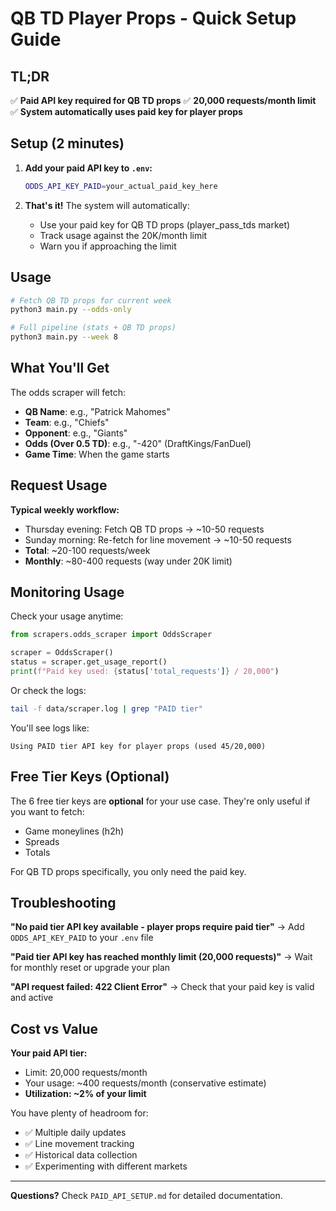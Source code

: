 # QB TD Player Props - Quick Setup Guide

## TL;DR

✅ **Paid API key required for QB TD props**
✅ **20,000 requests/month limit**
✅ **System automatically uses paid key for player props**

## Setup (2 minutes)

1. **Add your paid API key to `.env`:**
   ```bash
   ODDS_API_KEY_PAID=your_actual_paid_key_here
   ```

2. **That's it!** The system will automatically:
   - Use your paid key for QB TD props (player_pass_tds market)
   - Track usage against the 20K/month limit
   - Warn you if approaching the limit

## Usage

```bash
# Fetch QB TD props for current week
python3 main.py --odds-only

# Full pipeline (stats + QB TD props)
python3 main.py --week 8
```

## What You'll Get

The odds scraper will fetch:
- **QB Name**: e.g., "Patrick Mahomes"
- **Team**: e.g., "Chiefs"
- **Opponent**: e.g., "Giants"
- **Odds (Over 0.5 TD)**: e.g., "-420" (DraftKings/FanDuel)
- **Game Time**: When the game starts

## Request Usage

**Typical weekly workflow:**
- Thursday evening: Fetch QB TD props → ~10-50 requests
- Sunday morning: Re-fetch for line movement → ~10-50 requests
- **Total**: ~20-100 requests/week
- **Monthly**: ~80-400 requests (way under 20K limit)

## Monitoring Usage

Check your usage anytime:

```python
from scrapers.odds_scraper import OddsScraper

scraper = OddsScraper()
status = scraper.get_usage_report()
print(f"Paid key used: {status['total_requests']} / 20,000")
```

Or check the logs:
```bash
tail -f data/scraper.log | grep "PAID tier"
```

You'll see logs like:
```
Using PAID tier API key for player props (used 45/20,000)
```

## Free Tier Keys (Optional)

The 6 free tier keys are **optional** for your use case. They're only useful if you want to fetch:
- Game moneylines (h2h)
- Spreads
- Totals

For QB TD props specifically, you only need the paid key.

## Troubleshooting

**"No paid tier API key available - player props require paid tier"**
→ Add `ODDS_API_KEY_PAID` to your `.env` file

**"Paid tier API key has reached monthly limit (20,000 requests)"**
→ Wait for monthly reset or upgrade your plan

**"API request failed: 422 Client Error"**
→ Check that your paid key is valid and active

## Cost vs Value

**Your paid API tier:**
- Limit: 20,000 requests/month
- Your usage: ~400 requests/month (conservative estimate)
- **Utilization: ~2% of your limit**

You have plenty of headroom for:
- ✅ Multiple daily updates
- ✅ Line movement tracking
- ✅ Historical data collection
- ✅ Experimenting with different markets

---

**Questions?** Check `PAID_API_SETUP.md` for detailed documentation.
